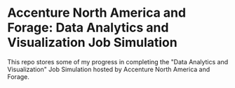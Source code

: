 # Accenture North America and Forage: Data Analytics and Visualization Job Simulation
This repo stores some of my progress in completing the "Data Analytics and Visualization" Job Simulation hosted by Accenture North America and Forage.
